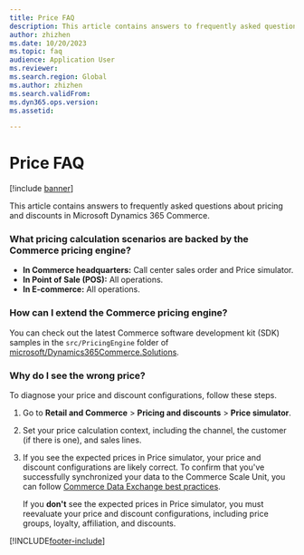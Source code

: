 ```yaml
---
title: Price FAQ
description: This article contains answers to frequently asked questions about pricing and discounts in Microsoft Dynamics 365 Commerce.
author: zhizhen
ms.date: 10/20/2023
ms.topic: faq
audience: Application User
ms.reviewer:
ms.search.region: Global
ms.author: zhizhen
ms.search.validFrom:
ms.dyn365.ops.version:
ms.assetid:

---
```


# Price FAQ

[!include [banner](../includes/banner.md)]

This article contains answers to frequently asked questions about pricing and discounts in Microsoft Dynamics 365 Commerce.

### What pricing calculation scenarios are backed by the Commerce pricing engine?

- **In Commerce headquarters:** Call center sales order and Price simulator.
- **In Point of Sale (POS):** All operations.
- **In E-commerce:** All operations.

### How can I extend the Commerce pricing engine?

You can check out the latest Commerce software development kit (SDK) samples in the  `src/PricingEngine` folder of [microsoft\/Dynamics365Commerce\.Solutions](https://github.com/microsoft/Dynamics365Commerce.Solutions/).

### Why do I see the wrong price?

To diagnose your price and discount configurations, follow these steps.

1. Go to **Retail and Commerce** \> **Pricing and discounts** \> **Price simulator**.
1. Set your price calculation context, including the channel, the customer (if there is one), and sales lines.
1. If you see the expected prices in Price simulator, your price and discount configurations are likely correct. To confirm that you've successfully synchronized your data to the Commerce Scale Unit, you can follow [Commerce Data Exchange best practices](dev-itpro/cdx-best-practices.md).

    If you **don't** see the expected prices in Price simulator, you must reevaluate your price and discount configurations, including price groups, loyalty, affiliation, and discounts.

[!INCLUDE[footer-include](../includes/footer-banner.md)]
